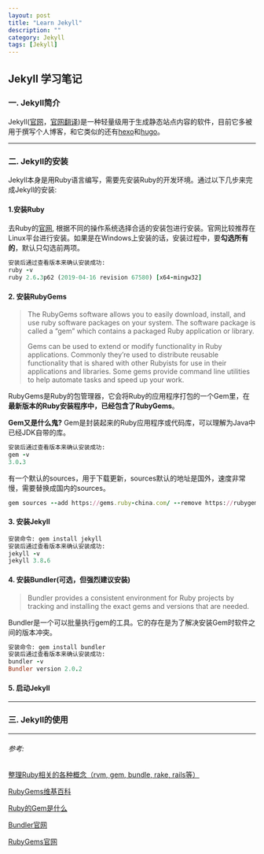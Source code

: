 ```yaml
---
layout: post
title: "Learn Jekyll"
description: ""
category: Jekyll
tags: [Jekyll]
---
```


## Jekyll 学习笔记

###  一. Jekyll简介

Jekyll([官网](https://jekyllrb.com/docs/)，[官网翻译](https://jekyllcn.com/))是一种轻量级用于生成静态站点内容的软件，目前它多被用于撰写个人博客，和它类似的还有[hexo](https://hexo.io/)和[hugo](https://gohugo.io/)。

---

### 二. Jekyll的安装

Jekyll本身是用Ruby语言编写，需要先安装Ruby的开发环境。通过以下几步来完成Jekyll的安装:

#### 1.安装Ruby

去Ruby的[官网](https://www.ruby-lang.org/en/downloads/), 根据不同的操作系统选择合适的安装包进行安装。官网比较推荐在Linux平台进行安装。如果是在Windows上安装的话，安装过程中，要**勾选所有的**，默认只勾选前两项。

```ruby
安装后通过查看版本来确认安装成功:
ruby -v
ruby 2.6.3p62 (2019-04-16 revision 67580) [x64-mingw32]
```

#### 2. 安装RubyGems

>The RubyGems software allows you to easily download, install, and use ruby software packages on your system. The software package is called a “gem” which contains a packaged Ruby application or library.
>
>Gems can be used to extend or modify functionality in Ruby applications. Commonly they’re used to distribute reusable functionality that is shared with other Rubyists for use in their applications and libraries. Some gems provide command line utilities to help automate tasks and speed up your work.

RubyGems是Ruby的包管理器，它会将Ruby的应用程序打包的一个Gem里，在**最新版本的Ruby安装程序中，已经包含了RubyGems**。

**Gem又是什么鬼?** Gem是封装起来的Ruby应用程序或代码库，可以理解为Java中已经JDK自带的库。

```ruby
安装后通过查看版本来确认安装成功:
gem -v
3.0.3
```

有一个默认的sources，用于下载更新，sources默认的地址是国外，速度非常慢，需要替换成国内的sources。

```ruby
gem sources --add https://gems.ruby-china.com/ --remove https://rubygems.org/
```

#### 3. 安装Jekyll

```ruby
安装命令: gem install jekyll
安装后通过查看版本来确认安装成功:
jekyll -v
jekyll 3.8.6
```

#### 4. 安装Bundler(可选，但强烈建议安装)

>Bundler provides a consistent environment for Ruby projects by tracking and installing the exact gems and versions that are needed.
>

Bundler是一个可以批量执行gem的工具。它的存在是为了解决安装Gem时软件之间的版本冲突。


```ruby
安装命令: gem install bundler
安装后通过查看版本来确认安装成功:
bundler -v
Bundler version 2.0.2
```

#### 5. 启动Jekyll





---


### 三. Jekyll的使用





---
###### 参考:

[整理Ruby相关的各种概念（rvm, gem, bundle, rake, rails等）](https://henter.me/post/ruby-rvm-gem-rake-bundle-rails.html)

[RubyGems维基百科](https://zh.wikipedia.org/wiki/RubyGems#)

[Ruby的Gem是什么](https://blog.csdn.net/guyue35/article/details/54898439)

[Bundler官网](https://bundler.io/)

[RubyGems官网](https://rubygems.org/?locale=zh-CN)











